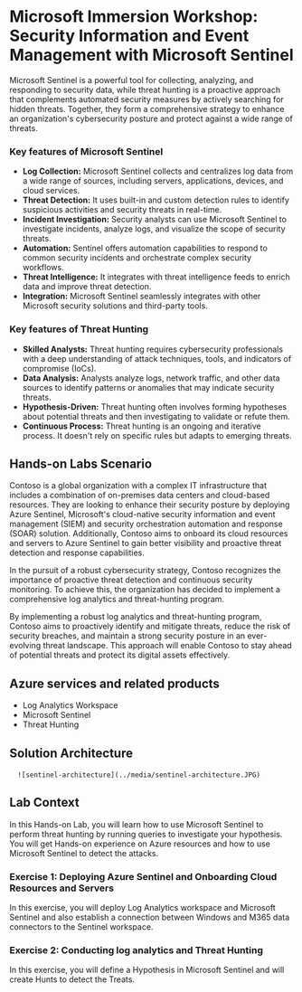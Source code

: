 # Microsoft Immersion Workshop: Security Information and Event Management with Microsoft Sentinel

Microsoft Sentinel is a powerful tool for collecting, analyzing, and responding to security data, while threat hunting is a proactive approach that complements automated security measures by actively searching for hidden threats. Together, they form a comprehensive strategy to enhance an organization's cybersecurity posture and protect against a wide range of threats.

### Key features of Microsoft Sentinel

  - **Log Collection:** Microsoft Sentinel collects and centralizes log data from a wide range of sources, including servers, applications, devices, and cloud services.
  - **Threat Detection:** It uses built-in and custom detection rules to identify suspicious activities and security threats in real-time.
  - **Incident Investigation:** Security analysts can use Microsoft Sentinel to investigate incidents, analyze logs, and visualize the scope of security threats.
  - **Automation:** Sentinel offers automation capabilities to respond to common security incidents and orchestrate complex security workflows.
  - **Threat Intelligence:** It integrates with threat intelligence feeds to enrich data and improve threat detection.
  - **Integration:** Microsoft Sentinel seamlessly integrates with other Microsoft security solutions and third-party tools.

### Key features of Threat Hunting

  - **Skilled Analysts:** Threat hunting requires cybersecurity professionals with a deep understanding of attack techniques, tools, and indicators of compromise (IoCs).
  - **Data Analysis:** Analysts analyze logs, network traffic, and other data sources to identify patterns or anomalies that may indicate security threats.
  - **Hypothesis-Driven:** Threat hunting often involves forming hypotheses about potential threats and then investigating to validate or refute them.
  - **Continuous Process:** Threat hunting is an ongoing and iterative process. It doesn't rely on specific rules but adapts to emerging threats.

## Hands-on Labs Scenario

Contoso is a global organization with a complex IT infrastructure that includes a combination of on-premises data centers and cloud-based resources. They are looking to enhance their security posture by deploying Azure Sentinel, Microsoft's cloud-native security information and event management (SIEM) and security orchestration automation and response (SOAR) solution. Additionally, Contoso aims to onboard its cloud resources and servers to Azure Sentinel to gain better visibility and proactive threat detection and response capabilities.

In the pursuit of a robust cybersecurity strategy, Contoso recognizes the importance of proactive threat detection and continuous security monitoring. To achieve this, the organization has decided to implement a comprehensive log analytics and threat-hunting program.

By implementing a robust log analytics and threat-hunting program, Contoso aims to proactively identify and mitigate threats, reduce the risk of security breaches, and maintain a strong security posture in an ever-evolving threat landscape. This approach will enable Contoso to stay ahead of potential threats and protect its digital assets effectively.

## Azure services and related products

  - Log Analytics Workspace
  - Microsoft Sentinel
  - Threat Hunting

## Solution Architecture

      ![sentinel-architecture](../media/sentinel-architecture.JPG)

## Lab Context

In this Hands-on Lab, you will learn how to use Microsoft Sentinel to perform threat hunting by running queries to investigate your hypothesis. You will get Hands-on experience on Azure resources and how to use Microsoft Sentinel to detect the attacks.

### Exercise 1: Deploying Azure Sentinel and Onboarding Cloud Resources and Servers

In this exercise, you will deploy Log Analytics workspace and Microsoft Sentinel and also establish a connection between Windows and M365 data connectors to the Sentinel workspace.

###  Exercise 2: Conducting log analytics and Threat Hunting

In this exercise, you will define a Hypothesis in Microsoft Sentinel and will create Hunts to detect the Treats.
